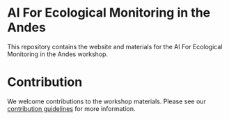 # AI For Ecological Monitoring in the Andes

This repository contains the website and materials for the AI For Ecological Monitoring in the Andes workshop.

# Contribution

We welcome contributions to the workshop materials. Please see our [contribution guidelines](CONTRIBUTING.md) for more information.
